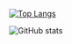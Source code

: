 [![Top Langs](https://github-readme-stats.vercel.app/api/top-langs/?username=afontan&count_private=true&show_icons=true&theme=radical)](https://github.com/anuraghazra/github-readme-stats)


![GitHub stats](https://github-readme-stats.vercel.app/api?username=afontan&count_private=true&show_icons=true&theme=radical)


